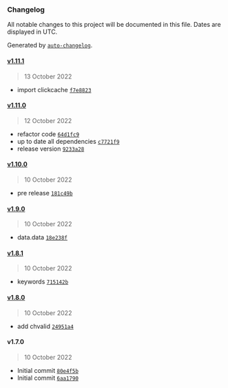 ### Changelog

All notable changes to this project will be documented in this file. Dates are displayed in UTC.

Generated by [`auto-changelog`](https://github.com/CookPete/auto-changelog).

#### [v1.11.1](https://github.com/bytadaniel/clickhouse-ts/compare/v1.11.0...v1.11.1)

> 13 October 2022

- import clickcache [`f7e8823`](https://github.com/bytadaniel/clickhouse-ts/commit/f7e88237fef0c0be4a187401bc46fd5dcaa09c3c)

#### [v1.11.0](https://github.com/bytadaniel/clickhouse-ts/compare/v1.10.0...v1.11.0)

> 12 October 2022

- refactor code [`64d1fc9`](https://github.com/bytadaniel/clickhouse-ts/commit/64d1fc9afe68fffd61154a21b72a7ae7d5c780f0)
- up to date all dependencies [`c7721f9`](https://github.com/bytadaniel/clickhouse-ts/commit/c7721f9c18c5662ea31f311d6cdd9605c155ce06)
- release version [`9233a28`](https://github.com/bytadaniel/clickhouse-ts/commit/9233a286c47b36cf48a1ec22ab5e293f60124ce5)

#### [v1.10.0](https://github.com/bytadaniel/clickhouse-ts/compare/v1.9.0...v1.10.0)

> 10 October 2022

- pre release [`181c49b`](https://github.com/bytadaniel/clickhouse-ts/commit/181c49b88b7a2687b0b9ed1ece2b4965860b3b15)

#### [v1.9.0](https://github.com/bytadaniel/clickhouse-ts/compare/v1.8.1...v1.9.0)

> 10 October 2022

- data.data [`18e238f`](https://github.com/bytadaniel/clickhouse-ts/commit/18e238fe4e3f37d4fe8e67402dfb48f54d100763)

#### [v1.8.1](https://github.com/bytadaniel/clickhouse-ts/compare/v1.8.0...v1.8.1)

> 10 October 2022

- keywords [`715142b`](https://github.com/bytadaniel/clickhouse-ts/commit/715142b05ab43519561c2a0afbecc29107b0f1da)

#### [v1.8.0](https://github.com/bytadaniel/clickhouse-ts/compare/v1.7.0...v1.8.0)

> 10 October 2022

- add chvalid [`24951a4`](https://github.com/bytadaniel/clickhouse-ts/commit/24951a467f2296f38b1a0f65692201a97e8ca530)

#### v1.7.0

> 10 October 2022

- Initial commit [`80e4f5b`](https://github.com/bytadaniel/clickhouse-ts/commit/80e4f5bbd4700baf054ccb79525e74b23f71153b)
- Initial commit [`6aa1790`](https://github.com/bytadaniel/clickhouse-ts/commit/6aa179021d5ec26e21723752a38323e81608d124)
